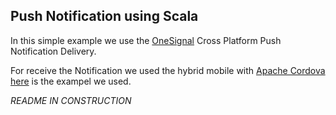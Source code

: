 Push Notification using Scala
---------------------------------
In this simple example we use the [OneSignal](https://onesignal.com/) Cross Platform Push Notification Delivery.

For receive the Notification we used the hybrid mobile with [Apache Cordova](http://cordova.apache.org/) [here](https://github.com/robsonoduarte/learn-cordova/tree/master/push-notification) is the exampel we used.


*README IN CONSTRUCTION*




